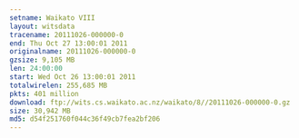 ```yaml
---
setname: Waikato VIII
layout: witsdata
tracename: 20111026-000000-0
end: Thu Oct 27 13:00:01 2011
originalname: 20111026-000000-0
gzsize: 9,105 MB
len: 24:00:00
start: Wed Oct 26 13:00:01 2011
totalwirelen: 255,685 MB
pkts: 401 million
download: ftp://wits.cs.waikato.ac.nz/waikato/8//20111026-000000-0.gz
size: 30,942 MB
md5: d54f251760f044c36f49cb7fea2bf206
---
```

